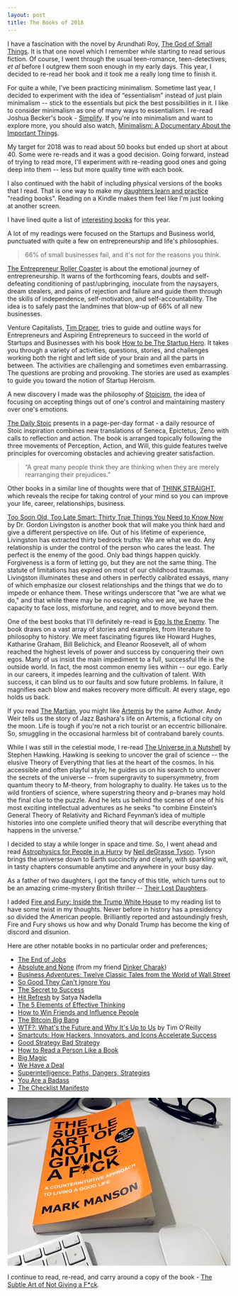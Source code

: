 ```yaml
---
layout: post
title: The Books of 2018
---
```


I have a fascination with the novel by Arundhati Roy, <a href="https://www.amazon.com/Arundhati-Roy-God-Small-Things/dp/B004T4MRAY/">The God of Small Things</a>. It is that one novel which I remember while starting to read serious fiction. Of course, I went through the usual teen-romance, teen-detectives, _et al_ before I outgrew them soon enough in my early days. This year, I decided to re-read her book and it took me a really long time to finish it.

For quite a while, I’ve been practicing minimalism. Sometime last year, I decided to experiment with the idea of “essentialism” instead of just plain minimalism -- stick to the essentials but pick the best possibilities in it. I like to consider minimalism as one of many ways to essentialism. I re-read Joshua Becker's book - <a href="https://www.amazon.com/Simplify-Joshua-Becker-ebook/dp/B006431ADS">Simplify</a>. If you're into minimalism and want to explore more, you should also watch, <a href="https://minimalismfilm.com/">Minimalism: A Documentary About the Important Things</a>.

My target for 2018 was to read about 50 books but ended up short at about 40. Some were re-reads and it was a good decision. Going forward, instead of trying to read more, I'll experiment with re-reading good ones and going deep into them -- less but more quality time with each book.

I also continued with the habit of including physical versions of the books that I read. That is one way to make my [daughters learn and practice](https://stories.oinam.com/2018/why-physical-books-matter/) "reading books". Reading on a Kindle makes them feel like I'm just looking at another screen.

I have lined quite a list of <a href="https://www.amazon.in/hz/wishlist/ls/26U9UE2WQ2WTI">interesting books</a> for this year.

A lot of my readings were focused on the Startups and Business world, punctuated with quite a few on entrepreneurship and life's philosophies.

> 66% of small businesses fail, and it's not for the reasons you think.

<a href="https://www.amazon.com/Entrepreneur-Roller-Coaster-Time-Join-ebook/dp/B00SU0ME10">The Entrepreneur Roller Coaster</a> is about the emotional journey of entrepreneurship. It warns of the forthcoming fears, doubts and self-defeating conditioning of past/upbringing, inoculate from the naysayers, dream stealers, and pains of rejection and failure and guide them through the skills of independence, self-motivation, and self-accountability. The idea is to safely past the landmines that blow-up of 66% of all new businesses.

Venture Capitalists, <a href="https://en.wikipedia.org/wiki/Tim_Draper">Tim Draper</a>, tries to guide and outline ways for Entrepreneurs and Aspiring Entrepreneurs to succeed in the world of Startups and Businesses with his book <a href="https://www.amazon.com/How-Startup-Hero-Textbook-Entrepreneurs-ebook/dp/B078HWH29T">How to be The Startup Hero</a>. It takes you through a variety of activities, questions, stories, and challenges working both the right and left side of your brain and all the parts in between. The activities are challenging and sometimes even embarrassing. The questions are probing and provoking. The stories are used as examples to guide you toward the notion of Startup Heroism.

A new discovery I made was the philosophy of <a href="https://en.wikipedia.org/wiki/Stoicism">Stoicism</a>, the idea of focusing on accepting things out of one's control and maintaining mastery over one's emotions.

<a href="https://www.amazon.com/Daily-Stoic-Meditations-Perseverance-translations-ebook/dp/B01KAFIQE6">The Daily Stoic</a> presents in a page-per-day format - a daily resource of Stoic inspiration combines new translations of Seneca, Epictetus, Zeno with calls to reflection and action. The book is arranged topically following the three movements of Perception, Action, and Will, this guide features twelve principles for overcoming obstacles and achieving greater satisfaction.

> “A great many people think they are thinking when they are merely rearranging their prejudices.”

Other books in a similar line of thoughts were that of <a href="https://www.amazon.com/THINK-STRAIGHT-Change-Your-Thoughts-ebook/dp/B077NJWFR3/">THINK STRAIGHT</a>, which reveals the recipe for taking control of your mind so you can improve your life, career, relationships, business.

<a href="https://www.amazon.com/Too-Soon-Old-Late-Smart-ebook/dp/B06XCPR3QK/">Too Soon Old, Too Late Smart: Thirty True Things You Need to Know Now</a> by Dr. Gordon Livingston is another book that will make you think hard and give a different perspective on life. Out of his lifetime of experience, Livingston has extracted thirty bedrock truths: We are what we do. Any relationship is under the control of the person who cares the least. The perfect is the enemy of the good. Only bad things happen quickly. Forgiveness is a form of letting go, but they are not the same thing. The statute of limitations has expired on most of our childhood traumas. Livingston illuminates these and others in perfectly calibrated essays, many of which emphasize our closest relationships and the things that we do to impede or enhance them. These writings underscore that "we are what we do," and that while there may be no escaping who we are, we have the capacity to face loss, misfortune, and regret, and to move beyond them.

One of the best books that I'll definitely re-read is <a href="https://www.amazon.com/Ego-Enemy-Master-Greatest-Opponent-ebook/dp/B01AWUTMB0/">Ego Is the Enemy</a>. The book draws on a vast array of stories and examples, from literature to philosophy to history. We meet fascinating figures like Howard Hughes, Katharine Graham, Bill Belichick, and Eleanor Roosevelt, all of whom reached the highest levels of power and success by conquering their own egos. Many of us insist the main impediment to a full, successful life is the outside world. In fact, the most common enemy lies within -- our ego. Early in our careers, it impedes learning and the cultivation of talent. With success, it can blind us to our faults and sow future problems. In failure, it magnifies each blow and makes recovery more difficult. At every stage, ego holds us back.

If you read <a href="https://www.amazon.com/Martian-Andy-Weir-ebook/dp/B00FAXJHCY/">The Martian</a>, you might like <a href="https://www.amazon.com/Artemis-gripping-high-concept-thriller-bestselling-ebook/dp/B06ZZMYC4G/">Artemis</a> by the same Author. Andy Weir tells us the story of Jazz Bashara's life on Artemis, a fictional city on the moon. Life is tough if you're not a rich tourist or an eccentric billionaire. So, smuggling in the occasional harmless bit of contraband barely counts.

While I was still in the celestial mode, I re-read <a href="https://www.amazon.com/Universe-Nutshell-Stephen-William-Hawking/dp/055380202X/">The Universe in a Nutshell</a> by Stephen Hawking. Hawking is seeking to uncover the grail of science -- the elusive Theory of Everything that lies at the heart of the cosmos. In his accessible and often playful style, he guides us on his search to uncover the secrets of the universe -- from supergravity to supersymmetry, from quantum theory to M-theory, from holography to duality.  He takes us to the wild frontiers of science, where superstring theory and p-branes may hold the final clue to the puzzle. And he lets us behind the scenes of one of his most exciting intellectual adventures as he seeks "to combine Einstein’s General Theory of Relativity and Richard Feynman’s idea of multiple histories into one complete unified theory that will describe everything that happens in the universe."

I decided to stay a while longer in space and time. So, I went ahead and read <a href="https://www.amazon.com/Astrophysics-People-Hurry-Grasse-Tyson-ebook/dp/B01MAWT2MO/">Astrophysics for People in a Hurry</a> by <a href="https://twitter.com/neiltyson">Neil deGrasse Tyson</a>. Tyson brings the universe down to Earth succinctly and clearly, with sparkling wit, in tasty chapters consumable anytime and anywhere in your busy day.

As a father of two daughters, I got the fancy of this title, which turns out to be an amazing crime-mystery British thriller -- <a href="https://www.amazon.com/THEIR-DAUGHTERS-gripping-crime-thriller-ebook/dp/B06XWDFRD2/">Their Lost Daughters</a>.

I added <a href="https://www.amazon.com/Fire-Fury-Michael-Wolff-ebook/dp/B078GSYDZ2/">Fire and Fury: Inside the Trump White House</a> to my reading list to have some twist in my thoughts. Never before in history has a presidency so divided the American people. Brilliantly reported and astoundingly fresh, Fire and Fury shows us how and why Donald Trump has become the king of discord and disunion.

Here are other notable books in no particular order and preferences;


- [The End of Jobs](https://www.amazon.com/End-Jobs-Meaning-9-5-ebook/dp/B010L8SYRG/) 
- [Absolute and None](https://www.amazon.com/Absolute-None-Stories-Science-Fictions-ebook/dp/B078ZS8SBH/) (from my friend [Dinker Charak](https://twitter.com/ddiinnxx)) 
- [Business Adventures: Twelve Classic Tales from the World of Wall Street](https://www.amazon.com/Business-Adventures-Twelve-Classic-Street/dp/1497644895/) 
- [So Good They Can't Ignore You](https://www.amazon.com/Good-They-Cant-Ignore-You-ebook/dp/B01KFR64LQ/) 
- [The Secret to Success](https://www.amazon.com/Secret-Success-Eric-Thomas-ebook/dp/B008HKJBFA/) 
- [Hit Refresh](https://www.amazon.com/Hit-Refresh-Memoir-Microsofts-CEO-ebook/dp/B06XX4KH4R/) by Satya Nadella 
- [The 5 Elements of Effective Thinking](https://www.amazon.com/5-Elements-Effective-Thinking-ebook/dp/B008JUVDUE/) 
- [How to Win Friends and Influence People](https://www.amazon.com/How-Win-Friends-Influence-People-ebook/dp/B073HR9BPC/) 
- [The Bitcoin Big Bang](https://www.amazon.com/Bitcoin-Big-Bang-Alternative-Currencies-ebook/dp/B00NRC5AWQ/) 
- [WTF?: What's the Future and Why It's Up to Us](https://www.amazon.com/WTF-Whats-Future-Why-Its-ebook/dp/B01LWSABEK/) by Tim O'Reilly 
- [Smartcuts: How Hackers, Innovators, and Icons Accelerate Success](https://www.amazon.com/Smartcuts-Breakthrough-Power-Lateral-Thinking-ebook/dp/B00IHZUTGA/) 
- [Good Strategy Bad Strategy](https://www.amazon.com/Good-Strategy-Bad-difference-matters-ebook/dp/B005331U7Q/) 
- [How to Read a Person Like a Book](https://www.amazon.com/How-Read-Person-Like-Book-ebook/dp/B07DMWRJ81/) 
- [Big Magic](https://www.amazon.com/Big-Magic-Creative-Living-Beyond-ebook/dp/B00SHCSU64/) 
- [We Have a Deal](https://www.amazon.com/Have-Deal-Negotiate-Intelligence-Flexibility-ebook/dp/B01B3CMJ48/) 
- [Superintelligence: Paths, Dangers, Strategies](https://www.amazon.com/Superintelligence-Dangers-Strategies-Nick-Bostrom-ebook/dp/B00LOOCGB2/) 
- [You Are a Badass](https://www.amazon.com/You-Are-Badass-Doubting-Greatness-ebook/dp/B01KTSTEEK/) 
- [The Checklist Manifesto](https://www.amazon.com/Checklist-Manifesto-How-Things-Right/dp/0312430000/)

![The Subtle Art of Not Giving a F*ck)](/static/2018/the-subtle-art-of-not-giving-a-fuck.jpg)

I continue to read, re-read, and carry around a copy of the book - <a href="https://www.amazon.com/Subtle-Art-Not-Giving-Counterintuitive/dp/0062899147/">The Subtle Art of Not Giving a F*ck</a>.
